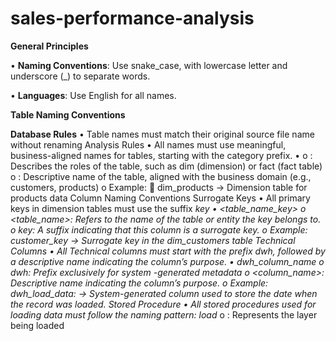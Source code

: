 # sales-performance-analysis

**General Principles** 

•	**Naming Conventions**: Use snake_case, with lowercase letter and underscore (_) to separate words.

•	**Languages**: Use English for all names.

**Table Naming Conventions**

**Database Rules**
•	Table names must match their original source file name without renaming 
Analysis Rules
•	All names must use meaningful, business-aligned names for tables, starting with the category prefix.
•	<category> <entity>
o	<category>: Describes the roles of the table, such as dim (dimension) or fact (fact table)
o	<entity>: Descriptive name of the table, aligned with the business domain (e.g., customers, products)
o	Example:
	dim_products → Dimension table for products data
Column Naming Conventions
Surrogate Keys 
•	All primary keys in dimension tables must use the suffix _key
•	<table_name_key>
o	<table_name>: Refers to the name of the table or entity the key belongs to.
o	_key: A suffix indicating that this column is a surrogate key.
o	Example: customer_key → Surrogate key in the dim_customers table
Technical Columns 
•	All Technical columns must start with the prefix dwh_, followed by a descriptive name indicating the column’s purpose.
•	dwh_column_name
o	dwh: Prefix exclusively for system -generated metadata
o	<column_name>: Descriptive name indicating the column’s purpose.
o	Example: dwh_load_data: → System-generated column used to store the date when the record was loaded. 
Stored Procedure 
•	All stored procedures used for loading data must follow the naming pattern: load_<layer>
o	<layer>: Represents the layer being loaded

